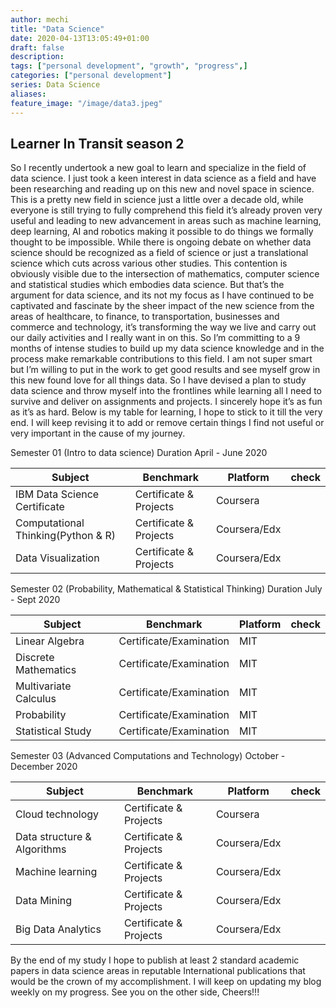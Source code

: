 ```yaml
---
author: mechi
title: "Data Science"
date: 2020-04-13T13:05:49+01:00
draft: false
description:
tags: ["personal development", "growth", "progress",]
categories: ["personal development"]
series: Data Science
aliases:
feature_image: "/image/data3.jpeg"
---
```

## Learner In Transit season 2
So I recently undertook a new goal to learn and specialize in the field of data science. I just took a keen interest in data science as a field and have been researching and reading up on this new and novel space in science. This is a pretty new field in science just a little over a decade old, while everyone is still trying to fully comprehend this field it’s already proven very useful and leading to new advancement in areas such as machine learning, deep learning, AI and robotics making it possible to do things we formally thought to be impossible. While there is ongoing debate on whether data science should be recognized as a field of science or just a translational science which cuts across various other studies. This contention is obviously visible due to the intersection of mathematics, computer science and statistical studies which embodies data science. But that’s the argument for data science, and its not my focus as I have continued to be captivated and fascinate by the sheer impact of the new science from the areas of healthcare, to finance, to transportation, businesses and commerce and technology, it’s transforming the way we live and carry out our daily activities and I really want in on this. So I’m committing to a 9 months of intense studies to build up my data science knowledge  and in the process make remarkable contributions to this field. I am not super smart but I’m willing to put in the work to get good results and see myself grow in this new found love for all things data.
So I have devised a plan to study data science and throw myself into the frontlines while learning all I need to survive and deliver on assignments and projects. I sincerely hope it’s as fun as it’s as hard.
Below is my table for learning, I hope to stick to it till the very end. I will keep revising it to add or remove certain things I find not useful or very important in the cause of my journey.

Semester 01 (Intro to data science) Duration April - June 2020

 Subject| Benchmark | Platform   | check
  -------|---------- | ---------- | ---------
IBM Data Science Certificate | Certificate & Projects | Coursera |
Computational Thinking(Python & R) | Certificate & Projects | Coursera/Edx |
Data Visualization | Certificate & Projects | Coursera/Edx |


Semester 02 (Probability, Mathematical &  Statistical Thinking) Duration July - Sept 2020

Subject| Benchmark | Platform   | check
 -------|---------- | ---------- | ---------
Linear Algebra| Certificate/Examination | MIT
Discrete Mathematics | Certificate/Examination| MIT |
Multivariate Calculus |Certificate/Examination | MIT |
Probability   | Certificate/Examination | MIT |
Statistical Study   | Certificate/Examination | MIT |


Semester 03 (Advanced Computations and Technology) October - December 2020

Subject| Benchmark | Platform   | check
 -------|---------- | ---------- | ---------
Cloud technology | Certificate & Projects | Coursera |
Data structure & Algorithms | Certificate & Projects | Coursera/Edx |
Machine learning | Certificate & Projects | Coursera/Edx |
Data Mining| Certificate & Projects | Coursera/Edx |
Big Data Analytics| Certificate & Projects | Coursera/Edx |


By the end of my study I hope to publish at least 2 standard academic papers in data science areas in reputable International publications that would be the crown of my accomplishment.
I will keep on updating my blog weekly on my progress.
See you on the other side, Cheers!!!
